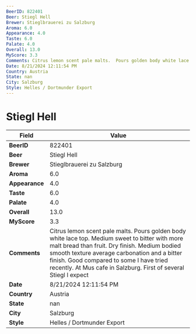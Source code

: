 ```yaml
---
BeerID: 822401
Beer: Stiegl Hell
Brewer: Stieglbrauerei zu Salzburg
Aroma: 6.0
Appearance: 4.0
Taste: 6.0
Palate: 4.0
Overall: 13.0
MyScore: 3.3
Comments: Citrus lemon scent pale malts.  Pours golden body white lace top.  Medium sweet to bitter with more malt bread than fruit. Dry finish. Medium bodied smooth texture average carbonation and a bitter finish.  Good compared to some I have tried recently. At Mus cafe in Salzburg.  First of several Stiegl I expect
Date: 8/21/2024 12:11:54 PM
Country: Austria
State: nan
City: Salzburg
Style: Helles / Dortmunder Export
---
```


# Stiegl Hell

| Field         | Value |
|---------------|-------|
| **BeerID** | 822401 |
| **Beer** | Stiegl Hell |
| **Brewer** | Stieglbrauerei zu Salzburg |
| **Aroma** | 6.0 |
| **Appearance** | 4.0 |
| **Taste** | 6.0 |
| **Palate** | 4.0 |
| **Overall** | 13.0 |
| **MyScore** | 3.3 |
| **Comments** | Citrus lemon scent pale malts.  Pours golden body white lace top.  Medium sweet to bitter with more malt bread than fruit. Dry finish. Medium bodied smooth texture average carbonation and a bitter finish.  Good compared to some I have tried recently. At Mus cafe in Salzburg.  First of several Stiegl I expect  |
| **Date** | 8/21/2024 12:11:54 PM |
| **Country** | Austria |
| **State** | nan |
| **City** | Salzburg |
| **Style** | Helles / Dortmunder Export |
